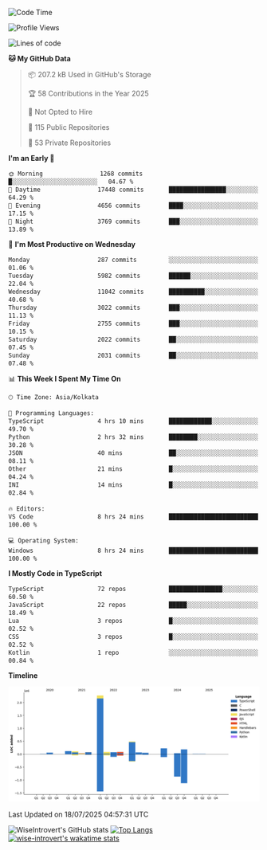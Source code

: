 <!--START_SECTION:waka-->
![Code Time](http://img.shields.io/badge/Code%20Time-2%2C395%20hrs%2014%20mins-blue)

![Profile Views](http://img.shields.io/badge/Profile%20Views-5-blue)

![Lines of code](https://img.shields.io/badge/From%20Hello%20World%20I%27ve%20Written-4.0%20million%20lines%20of%20code-blue)

**🐱 My GitHub Data** 

> 📦 207.2 kB Used in GitHub's Storage 
 > 
> 🏆 58 Contributions in the Year 2025
 > 
> 🚫 Not Opted to Hire
 > 
> 📜 115 Public Repositories 
 > 
> 🔑 53 Private Repositories 
 > 
**I'm an Early 🐤** 

```text
🌞 Morning                1268 commits        █░░░░░░░░░░░░░░░░░░░░░░░░   04.67 % 
🌆 Daytime                17448 commits       ████████████████░░░░░░░░░   64.29 % 
🌃 Evening                4656 commits        ████░░░░░░░░░░░░░░░░░░░░░   17.15 % 
🌙 Night                  3769 commits        ███░░░░░░░░░░░░░░░░░░░░░░   13.89 % 
```
📅 **I'm Most Productive on Wednesday** 

```text
Monday                   287 commits         ░░░░░░░░░░░░░░░░░░░░░░░░░   01.06 % 
Tuesday                  5982 commits        ██████░░░░░░░░░░░░░░░░░░░   22.04 % 
Wednesday                11042 commits       ██████████░░░░░░░░░░░░░░░   40.68 % 
Thursday                 3022 commits        ███░░░░░░░░░░░░░░░░░░░░░░   11.13 % 
Friday                   2755 commits        ███░░░░░░░░░░░░░░░░░░░░░░   10.15 % 
Saturday                 2022 commits        ██░░░░░░░░░░░░░░░░░░░░░░░   07.45 % 
Sunday                   2031 commits        ██░░░░░░░░░░░░░░░░░░░░░░░   07.48 % 
```


📊 **This Week I Spent My Time On** 

```text
🕑︎ Time Zone: Asia/Kolkata

💬 Programming Languages: 
TypeScript               4 hrs 10 mins       ████████████░░░░░░░░░░░░░   49.70 % 
Python                   2 hrs 32 mins       ████████░░░░░░░░░░░░░░░░░   30.28 % 
JSON                     40 mins             ██░░░░░░░░░░░░░░░░░░░░░░░   08.11 % 
Other                    21 mins             █░░░░░░░░░░░░░░░░░░░░░░░░   04.24 % 
INI                      14 mins             █░░░░░░░░░░░░░░░░░░░░░░░░   02.84 % 

🔥 Editors: 
VS Code                  8 hrs 24 mins       █████████████████████████   100.00 % 

💻 Operating System: 
Windows                  8 hrs 24 mins       █████████████████████████   100.00 % 
```

**I Mostly Code in TypeScript** 

```text
TypeScript               72 repos            ███████████████░░░░░░░░░░   60.50 % 
JavaScript               22 repos            █████░░░░░░░░░░░░░░░░░░░░   18.49 % 
Lua                      3 repos             █░░░░░░░░░░░░░░░░░░░░░░░░   02.52 % 
CSS                      3 repos             █░░░░░░░░░░░░░░░░░░░░░░░░   02.52 % 
Kotlin                   1 repo              ░░░░░░░░░░░░░░░░░░░░░░░░░   00.84 % 
```



**Timeline**

![Lines of Code chart](https://raw.githubusercontent.com/wise-introvert/wise-introvert/master/assets/bar_graph.png)


 Last Updated on 18/07/2025 04:57:31 UTC
<!--END_SECTION:waka-->

![WiseIntrovert's GitHub stats](https://github-readme-stats.vercel.app/api?username=wise-introvert&count_private=true&show_icons=true)
[![Top Langs](https://github-readme-stats.vercel.app/api/top-langs/?username=wise-introvert&langs_count=10)](https://github.com/anuraghazra/github-readme-stats)
[![wise-introvert's wakatime stats](https://github-readme-stats.vercel.app/api/wakatime?username=wiseintrovert)](https://github.com/anuraghazra/github-readme-stats)
